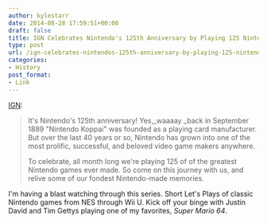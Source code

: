 ```yaml
---
author: kylestarr
date: 2014-08-28 17:59:51+00:00
draft: false
title: IGN Celebrates Nintendo's 125th Anniversary by Playing 125 Nintendo Games
type: post
url: /ign-celebrates-nintendos-125th-anniversary-by-playing-125-nintendo-games/
categories:
- History
post_format:
- Link
---
```


[IGN](https://www.youtube.com/playlist?list=PLraFbwCoisJC22LRfUMsnnKuNJ68ew2n_):


<blockquote>It's Nintendo's 125th anniversary! Yes,_waaaay _back in September 1889 "Nintendo Koppai" was founded as a playing card manufacturer. But over the last 40 years or so, Nintendo has grown into one of the most prolific, successful, and beloved video game makers anywhere.

To celebrate, all month long we're playing 125 of of the greatest Nintendo games ever made. So come on this journey with us, and relive some of our fondest Nintendo-made memories.</blockquote>


I'm having a blast watching through this series. Short Let's Plays of classic Nintendo games from NES through Wii U. Kick off your binge with Justin David and Tim Gettys playing one of my favorites, _Super Mario 64_.
